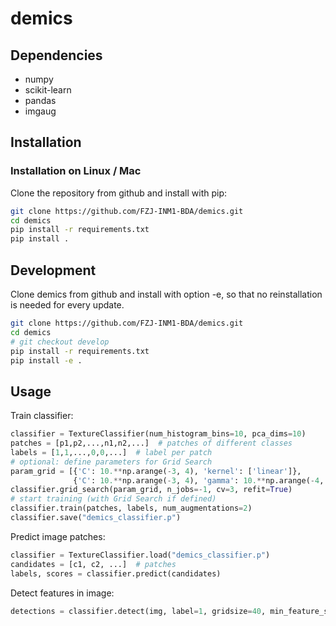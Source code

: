 # demics

## Dependencies
* numpy
* scikit-learn
* pandas
* imgaug

## Installation

### Installation on Linux / Mac
Clone the repository from github and install with pip:

```bash
git clone https://github.com/FZJ-INM1-BDA/demics.git
cd demics
pip install -r requirements.txt
pip install .
```

## Development
Clone demics from github and install with option -e, so that no reinstallation is needed for every update.
```bash
git clone https://github.com/FZJ-INM1-BDA/demics.git
cd demics
# git checkout develop
pip install -r requirements.txt
pip install -e .
```

## Usage
Train classifier:
```python
classifier = TextureClassifier(num_histogram_bins=10, pca_dims=10)
patches = [p1,p2,...,n1,n2,...]  # patches of different classes
labels = [1,1,...,0,0,...]  # label per patch
# optional: define parameters for Grid Search
param_grid = [{'C': 10.**np.arange(-3, 4), 'kernel': ['linear']},
              {'C': 10.**np.arange(-3, 4), 'gamma': 10.**np.arange(-4, 3), 'kernel':['rbf']}]
classifier.grid_search(param_grid, n_jobs=-1, cv=3, refit=True)
# start training (with Grid Search if defined)
classifier.train(patches, labels, num_augmentations=2)
classifier.save("demics_classifier.p")
```

Predict image patches:
```python
classifier = TextureClassifier.load("demics_classifier.p")
candidates = [c1, c2, ...]  # patches
labels, scores = classifier.predict(candidates)
```

Detect features in image:
```python
detections = classifier.detect(img, label=1, gridsize=40, min_feature_size=120, max_feature_size=400, min_probability=0.7)
```
